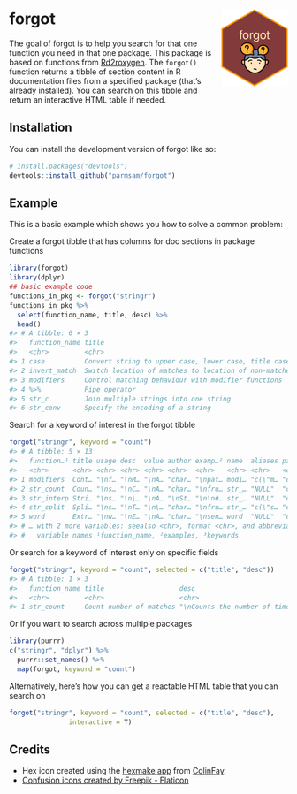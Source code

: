 
<!-- README.md is generated from README.Rmd. Please edit that file -->

# forgot <img src="man/figures/logo.png" align="right" height="139" />

<!-- badges: start -->
<!-- badges: end -->

The goal of forgot is to help you search for that one function you need
in that one package. This package is based on functions from
[Rd2roxygen](https://github.com/yihui/Rd2roxygen). The `forgot()`
function returns a tibble of section content in R documentation files
from a specified package (that’s already installed). You can search on
this tibble and return an interactive HTML table if needed.

## Installation

You can install the development version of forgot like so:

``` r
# install.packages("devtools")
devtools::install_github("parmsam/forgot")
```

## Example

This is a basic example which shows you how to solve a common problem:

Create a forgot tibble that has columns for doc sections in package
functions

``` r
library(forgot)
library(dplyr)
## basic example code
functions_in_pkg <- forgot("stringr")
functions_in_pkg %>% 
  select(function_name, title, desc) %>%
  head()
#> # A tibble: 6 × 3
#>   function_name title                                                      desc 
#>   <chr>         <chr>                                                      <chr>
#> 1 case          Convert string to upper case, lower case, title case, or … "\n\…
#> 2 invert_match  Switch location of matches to location of non-matches      "\nI…
#> 3 modifiers     Control matching behaviour with modifier functions         "\nM…
#> 4 %>%           Pipe operator                                              "\nP…
#> 5 str_c         Join multiple strings into one string                      "\n\…
#> 6 str_conv      Specify the encoding of a string                           "\nT…
```

Search for a keyword of interest in the forgot tibble

``` r
forgot("stringr", keyword = "count")
#> # A tibble: 5 × 13
#>   function…¹ title usage desc  value author examp…² name  aliases params keywo…³
#>   <chr>      <chr> <chr> <chr> <chr> <chr>  <chr>   <chr> <chr>   <chr>  <chr>  
#> 1 modifiers  Cont… "\nf… "\nM… "\nA… "char… "\npat… modi… "c(\"m… "c(\"… NULL   
#> 2 str_count  Coun… "\ns… "\nC… "\nA… "char… "\nfru… str_… "NULL"  "c(\"… NULL   
#> 3 str_interp Stri… "\ns… "\n\… "\nA… "\nSt… "\n\n#… str_… "NULL"  "c(\"… intern…
#> 4 str_split  Spli… "\ns… "\nT… "\n\… "char… "\nfru… str_… "c(\"s… "c(\"… NULL   
#> 5 word       Extr… "\nw… "\nE… "\nA… "char… "\nsen… word  "NULL"  "c(\"… NULL   
#> # … with 2 more variables: seealso <chr>, format <chr>, and abbreviated
#> #   variable names ¹​function_name, ²​examples, ³​keywords
```

Or search for a keyword of interest only on specific fields

``` r
forgot("stringr", keyword = "count", selected = c("title", "desc"))
#> # A tibble: 1 × 3
#>   function_name title                   desc                                    
#>   <chr>         <chr>                   <chr>                                   
#> 1 str_count     Count number of matches "\nCounts the number of times \\code{pa…
```

Or if you want to search across multiple packages

``` r
library(purrr)
c("stringr", "dplyr") %>%
  purrr::set_names() %>%
  map(forgot, keyword = "count")
```

Alternatively, here’s how you can get a reactable HTML table that you
can search on

``` r
forgot("stringr", keyword = "count", selected = c("title", "desc"),
               interactive = T)
```

## Credits

- Hex icon created using the [hexmake
  app](https://connect.thinkr.fr/hexmake/) from
  [ColinFay](https://github.com/ColinFay/hexmake).
- <a href="https://www.flaticon.com/free-icons/confusion" title="confusion icons">Confusion
  icons created by Freepik - Flaticon</a>

